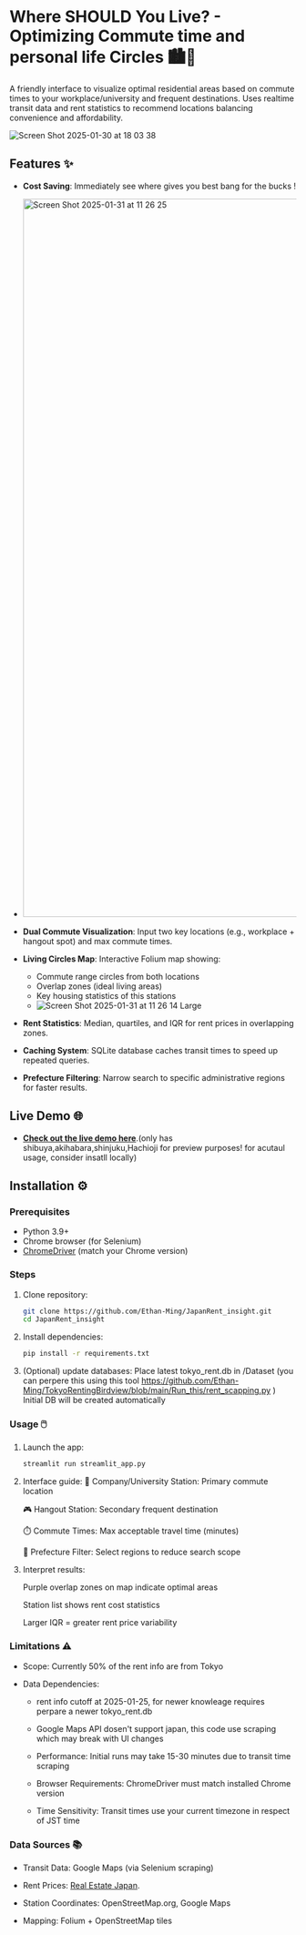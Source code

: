 # Where SHOULD You Live? - Optimizing Commute time and personal life Circles 🏙️🚉

  A friendly interface to visualize optimal residential areas based on commute times to your workplace/university and frequent destinations. Uses realtime transit data and rent statistics to recommend locations balancing convenience and affordability.

![Screen Shot 2025-01-30 at 18 03 38](https://github.com/user-attachments/assets/03a409d0-5e62-4d2d-8347-45b93039636c)



## Features ✨

- **Cost Saving**: Immediately see where gives you best bang for the bucks !
- <img width="1262" alt="Screen Shot 2025-01-31 at 11 26 25" src="https://github.com/user-attachments/assets/ce292cab-863d-4d70-bb9a-449ae6d243be" />
- **Dual Commute Visualization**: Input two key locations (e.g., workplace + hangout spot) and max commute times.
- **Living Circles Map**: Interactive Folium map showing:
  - Commute range circles from both locations
  - Overlap zones (ideal living areas)
  - Key housing statistics of this stations
  - ![Screen Shot 2025-01-31 at 11 26 14 Large](https://github.com/user-attachments/assets/8d9cdd7e-0242-418d-bed5-d4932c5b7c2e)

- **Rent Statistics**: Median, quartiles, and IQR for rent prices in overlapping zones.
- **Caching System**: SQLite database caches transit times to speed up repeated queries.
- **Prefecture Filtering**: Narrow search to specific administrative regions for faster results.

## Live Demo 🌐
- **[Check out the live demo here](https://japanrentinsight-mrdqsz8n4rd8sti5ffouxz.streamlit.app/)**.(only has shibuya,akihabara,shinjuku,Hachioji for preview purposes! for acutaul usage, consider insatll locally)

## Installation ⚙️

### Prerequisites
- Python 3.9+
- Chrome browser (for Selenium)
- [ChromeDriver](https://chromedriver.chromium.org/) (match your Chrome version)

### Steps
1. Clone repository:
   ```bash
   git clone https://github.com/Ethan-Ming/JapanRent_insight.git
   cd JapanRent_insight
2. Install dependencies:
    ```bash
    pip install -r requirements.txt
3. (Optional) update databases:
     Place latest tokyo_rent.db in /Dataset (you can perpere this using this tool https://github.com/Ethan-Ming/TokyoRentingBirdview/blob/main/Run_this/rent_scapping.py )
     Initial DB will be created automatically


### Usage 🖱️
1. Launch the app:
    ```bash
    streamlit run streamlit_app.py

2. Interface guide:
    🏢 Company/University Station: Primary commute location

    🎮 Hangout Station: Secondary frequent destination

    ⏱️ Commute Times: Max acceptable travel time (minutes)

    🗾 Prefecture Filter: Select regions to reduce search scope

3. Interpret results:

    Purple overlap zones on map indicate optimal areas

    Station list shows rent cost statistics

    Larger IQR = greater rent price variability

### Limitations ⚠️

-  Scope: Currently 50% of the rent info are from Tokyo

- Data Dependencies:

    - rent info cutoff at 2025-01-25, for newer knowleage requires perpare a newer tokyo_rent.db

    - Google Maps API dosen't support japan, this code use scraping which may break with UI changes

    - Performance: Initial runs may take 15-30 minutes due to transit time scraping

    - Browser Requirements: ChromeDriver must match installed Chrome version

    - Time Sensitivity: Transit times use your current timezone in respect of JST time


### Data Sources 📚
- Transit Data: Google Maps (via Selenium scraping)

- Rent Prices: [Real Estate Japan](https://realestate.co.jp/en/rent).

- Station Coordinates: OpenStreetMap.org, Google Maps

- Mapping: Folium + OpenStreetMap tiles

